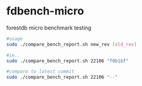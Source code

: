 # fdbench-micro
forestdb micro benchmark testing
```bash
#usage
sudo ./compare_bench_report.sh new_rev [old_rev]

#ie..
sudo ./compare_bench_report.sh 22106 "f0b1bf"

#compare to latest commit
sudo ./compare_bench_report.sh 22106 "--"

```
